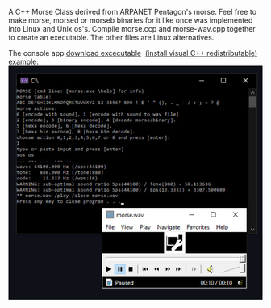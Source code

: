 A C++ Morse Class derived from ARPANET Pentagon's morse. Feel free to make morse, morsed or morseb binaries for it like once was implemented into Linux and Unix os's. Compile morse.ccp and morse-wav.cpp together to create an executable. The other files are Linux alternatives.

The console app <a href="https://drive.google.com/file/d/1-RuObUw-Ax3p0QTPhBOws4UDBdoInAov/view?usp=sharing" target="_blank">download excecutable</a>&nbsp;&nbsp;<a href="https://support.microsoft.com/en-us/topic/the-latest-supported-visual-c-downloads-2647da03-1eea-4433-9aff-95f26a218cc0" target="_blank">(install visual C++ redistributable)</a><br>
example:<br>
<img src=https://github.com/RayColt/morse/blob/master/cpp/morse-code.jpg>
